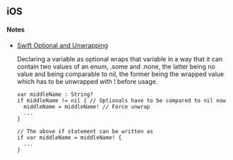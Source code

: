 ## iOS

#### Notes

- [Swift Optional and Unwrapping](https://stackoverflow.com/a/24026093)

  Declaring a variable as optional wraps that variable in a way that it can contain two values of an enum, .some and .none, the latter being no value and being comparable to nil, the former being the wrapped value which has to be unwrapped with ! before usage.

  ```
  var middleName : String?
  if middleName != nil { // Optionals have to be compared to nil now
    middleName = middleName! // Force unwrap
    ...
  }

  // The above if statement can be written as
  if var middleName = middleName! {
    ...
  }
  ```
